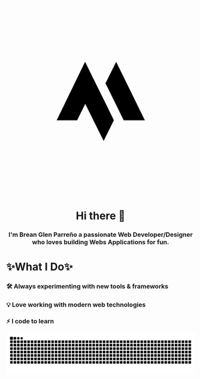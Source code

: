 ![Banner](assets/ArcadiaMovement.png)
<!-- Stats -->
<div align="center">
        <h1>Hi there 👋</h1>
        <h3>I'm Brean Glen Parreño a passionate Web Developer/Designer who loves building Webs Applications for fun.</h3>
    </div>
    <div>
        <h1>✨What I Do✨</h1>
        <h3>🛠️ Always experimenting with new tools & frameworks</h3>
        <h3>💡 Love working with modern web technologies</h3>
        <h3>⚡ I code to learn</h3>
    </div>
<!-- Snake -->
<picture>
<source media="(prefers-color-scheme: dark)" srcset="https://raw.githubusercontent.com/asmrprog-yt/asmrprog-yt/output/github-snake-dark.svg" />
<source media="(prefers-color-scheme: light)" srcset="https://raw.githubusercontent.com/asmrprog-yt/asmrprog-yt/output/github-snake.svg" />
<img alt="github-snake" src="https://raw.githubusercontent.com/asmrprog-yt/asmrprog-yt/output/github-snake.svg" />
</picture>

